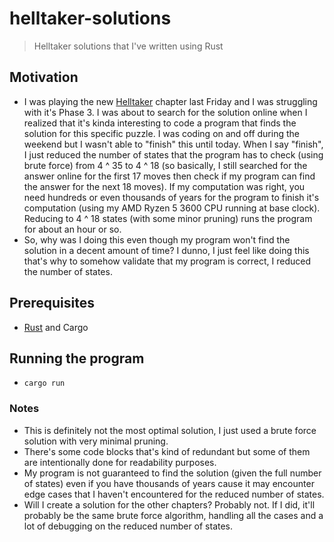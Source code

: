 # helltaker-solutions
> Helltaker solutions that I've written using Rust

## Motivation
* I was playing the new [Helltaker](https://store.steampowered.com/app/1289310/Helltaker/) chapter last Friday and I was struggling with it's Phase 3. I was about to search for the solution online when I realized that it's kinda interesting to code a program that finds the solution for this specific puzzle. I was coding on and off during the weekend but I wasn't able to "finish" this until today. When I say "finish", I just reduced the number of states that the program has to check (using brute force) from 4 ^ 35 to 4 ^ 18 (so basically, I still searched for the answer online for the first 17 moves then check if my program can find the answer for the next 18 moves). If my computation was right, you need hundreds or even thousands of years for the program to finish it's computation (using my AMD Ryzen 5 3600 CPU running at base clock). Reducing to 4 ^ 18 states (with some minor pruning) runs the program for about an hour or so. 
* So, why was I doing this even though my program won't find the solution in a decent amount of time? I dunno, I just feel like doing this that's why to somehow validate that my program is correct, I reduced the number of states.

## Prerequisites
* [Rust](https://www.rust-lang.org/) and Cargo

## Running the program
* `cargo run`

### Notes
* This is definitely not the most optimal solution, I just used a brute force solution with very minimal pruning.
* There's some code blocks that's kind of redundant but some of them are intentionally done for readability purposes.
* My program is not guaranteed to find the solution (given the full number of states) even if you have thousands of years cause it may encounter edge cases that I haven't encountered for the reduced number of states.
* Will I create a solution for the other chapters? Probably not. If I did, it'll probably be the same brute force algorithm, handling all the cases and a lot of debugging on the reduced number of states.